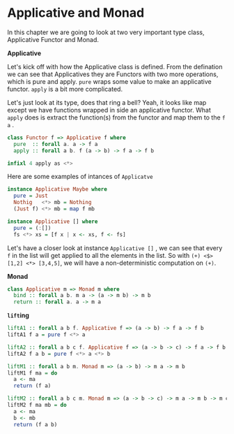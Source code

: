 # Applicative and Monad

In this chapter we are going to look at two very important type class, Applicative Functor and Monad.

**Applicative**

Let's kick off with how the Applicative class is defined. From the defination we can see that Applicatives they are Functors with two more operations, which is pure and apply. `pure` wraps some value to make an applicative functor. `apply` is a bit more complicated.

Let's just look at its type, does that ring a bell? Yeah, it looks like map except we have functions wrapped in side an applicative functor. What `apply` does is extract the function(s) from the functor and map them to the `f a` .

```haskell
class Functor f => Applicative f where
  pure  :: forall a. a -> f a
  apply :: forall a b. f (a -> b) -> f a -> f b

infixl 4 apply as <*>
```

Here are some examples of intances of `Applicatve`

```haskell
instance Applicative Maybe where
  pure = Just
  Nothig   <*> mb = Nothing
  (Just f) <*> mb = map f mb

instance Applicative [] where
  pure = (:[])
  fs <*> xs = [f x | x <- xs, f <- fs]
```

Let's have a closer look at instance `Applicative []` , we can see that every `f` in the list will get applied to all the elements in the list.  So with  `(+) <$> [1,2] <*> [3,4,5]`, we will have a non-deterministic computation on `(+)`.

**Monad**



```haskell
class Applicative m => Monad m where
  bind :: forall a b. m a -> (a -> m b) -> m b
  return :: forall a. a -> m a
```



**`lift`ing**

```Haskell
liftA1 :: forall a b f. Applicative f => (a -> b) -> f a -> f b
liftA1 f a = pure f <*> a

liftA2 :: forall a b c f. Applicative f => (a -> b -> c) -> f a -> f b -> f c
liftA2 f a b = pure f <*> a <*> b

liftM1 :: forall a b m. Monad m => (a -> b) -> m a -> m b
liftM1 f ma = do
  a <- ma
  return (f a)

liftM2 :: forall a b c m. Monad m => (a -> b -> c) -> m a -> m b -> m c
liftM2 f ma mb = do
  a <- ma
  b <- mb
  return (f a b)
```
